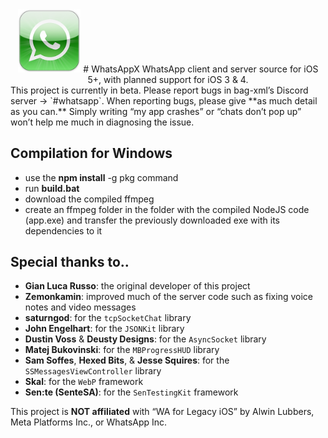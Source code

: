 <div align="center">
<img src="Xcode%20Project/WhatsApp%20Legacy/Images/logo_large.png" width=20% height=20%>
# WhatsAppX
WhatsApp client and server source for iOS 5+, with planned support for iOS 3 & 4.  
</div>
This project is currently in beta. Please report bugs in bag-xml’s Discord server -> `#whatsapp`. When reporting bugs, please give **as much detail as you can.** Simply writing “my app crashes” or “chats don’t pop up” won’t help me much in diagnosing the issue.

## Compilation for Windows
- use the **npm install** -g pkg command
- run **build.bat**
- download the compiled ffmpeg
- create an ffmpeg folder in the folder with the compiled NodeJS code (app.exe) and transfer the previously downloaded exe with its dependencies to it

## Special thanks to..
- **Gian Luca Russo**: the original developer of this project
- **Zemonkamin**: improved much of the server code such as fixing voice notes and video messages
- **saturngod**: for the `tcpSocketChat` library
- **John Engelhart**: for the `JSONKit` library
- **Dustin Voss** & **Deusty Designs**: for the `AsyncSocket` library
- **Matej Bukovinski**: for the `MBProgressHUD` library
-  **Sam Soffes**, **Hexed Bits**, & **Jesse Squires**: for the `SSMessagesViewController` library
- **Skal**: for the `WebP` framework
- **Sen:te (SenteSA)**: for the `SenTestingKit` framework

This project is **NOT affiliated** with “WA for Legacy iOS” by Alwin Lubbers, Meta Platforms Inc., or WhatsApp Inc.
